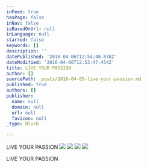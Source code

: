 ```yaml
---
inFeed: true
hasPage: false
inNav: false
isBasedOnUrl: null
inLanguage: null
starred: false
keywords: []
description: ''
datePublished: '2016-04-06T12:54:40.878Z'
dateModified: '2016-04-06T12:53:47.454Z'
title: LIVE YOUR PASSION
author: []
sourcePath: _posts/2016-04-05-live-your-passion.md
published: true
authors: []
publisher:
  name: null
  domain: null
  url: null
  favicon: null
_type: Blurb

---
```

LIVE YOUR PASSION
![](https://the-grid-user-content.s3-us-west-2.amazonaws.com/3205459a-ae5a-4e8f-83f7-bb2972188c40.jpg)
![](https://the-grid-user-content.s3-us-west-2.amazonaws.com/93c64563-131a-4656-9a4a-4822bf20319b.jpg)
![](https://the-grid-user-content.s3-us-west-2.amazonaws.com/c72fc3fa-5f3c-472f-8112-436085f53b9b.jpg)
![](https://the-grid-user-content.s3-us-west-2.amazonaws.com/f7c270e6-0381-41da-8bc0-3873c470519b.jpg)

LIVE YOUR PASSION
